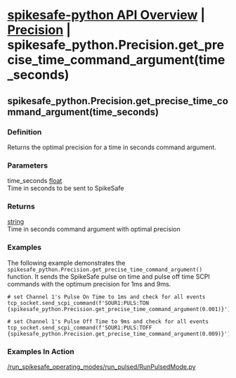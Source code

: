 # [spikesafe-python API Overview](/spikesafe_python_lib_docs/README.md) | [Precision](/spikesafe_python_lib_docs/Precision/README.md) | spikesafe_python.Precision.get_precise_time_command_argument(time_seconds)

## spikesafe_python.Precision.get_precise_time_command_argument(time_seconds)

### Definition
Returns the optimal precision for a time in seconds command argument.

### Parameters
time_seconds [float](https://docs.python.org/3/library/functions.html#float)  
Time in seconds to be sent to SpikeSafe

### Returns
[string](https://docs.python.org/3/library/string.html)  
Time in seconds command argument with optimal precision

### Examples
The following example demonstrates the `spikesafe_python.Precision.get_precise_time_command_argument()` function. It sends the SpikeSafe pulse on time and pulse off time SCPI commands with the optimum precision for 1ms and 9ms.
```
# set Channel 1's Pulse On Time to 1ms and check for all events
tcp_socket.send_scpi_command(f'SOUR1:PULS:TON {spikesafe_python.Precision.get_precise_time_command_argument(0.001)}')

# set Channel 1's Pulse Off Time to 9ms and check for all events
tcp_socket.send_scpi_command(f'SOUR1:PULS:TOFF {spikesafe_python.Precision.get_precise_time_command_argument(0.009)}')
```

### Examples In Action
[/run_spikesafe_operating_modes/run_pulsed/RunPulsedMode.py](/run_spikesafe_operating_modes/run_pulsed/RunPulsedMode.py)